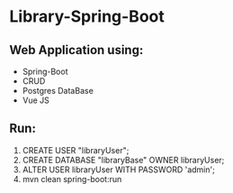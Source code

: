 # Library-Spring-Boot

## Web Application using:
<ul>
<li>Spring-Boot</li>
<li>CRUD</li>
<li>Postgres DataBase</li>
<li>Vue JS</li>
</ul>

## Run:

<ol>
<li>CREATE USER "libraryUser";</li>
<li>CREATE DATABASE "libraryBase" OWNER libraryUser;</li>
<li>ALTER USER libraryUser WITH PASSWORD 'admin';</li>
<li>mvn clean spring-boot:run</li>
</ol>